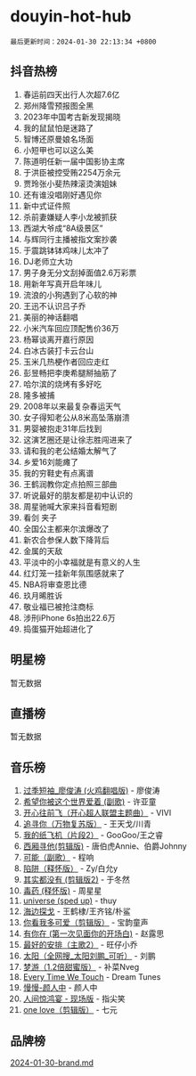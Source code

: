 # douyin-hot-hub

`最后更新时间：2024-01-30 22:13:34 +0800`

## 抖音热榜

1. 春运前四天出行人次超7.6亿
1. 郑州降雪预报图全黑
1. 2023年中国考古新发现揭晓
1. 我的鼠鼠怕是迷路了
1. 智博还原曼娘名场面
1. 小短甲也可以这么美
1. 陈道明任新一届中国影协主席
1. 于洪臣被控受贿2254万余元
1. 贾玲张小斐热辣滚烫演姐妹
1. 还有谁没唱刚好遇见你
1. 新中式证件照
1. 杀前妻嫌疑人李小龙被抓获
1. 西湖大爷成“8A级景区”
1. 与辉同行主播被指文案抄袭
1. 于震跳钵钵鸡味儿太冲了
1. DJ老师立大功
1. 男子身无分文刮掉面值2.6万彩票
1. 用新年写真开启年味儿
1. 流浪的小狗遇到了心软的神
1. 王迅不认识吕子乔
1. 美丽的神话翻唱
1. 小米汽车回应顶配售价36万
1. 杨幂谈离开嘉行原因
1. 白冰古装打卡云台山
1. 玉米几热梗作者回应走红
1. 彭昱畅把李庚希腿掰抽筋了
1. 哈尔滨的烧烤有多好吃
1. 隆多被捕
1. 2008年以来最复杂春运天气
1. 女子得知老公从8米高坠落崩溃
1. 男婴被抱走31年后找到
1. 这演艺圈还是让徐志胜闯进来了
1. 请和我的老公结婚太解气了
1. 乡爱16刘能瘫了
1. 我的穷鞋史有点离谱
1. 王鹤润教你定点拍照三部曲
1. 听说最好的朋友都是初中认识的
1. 周星驰喊大家来抖音看短剧
1. 看剑 夹子
1. 全国公主都来尔滨爆改了
1. 新农合参保人数下降背后
1. 金属的天敌
1. 平淡中的小幸福就是有意义的人生
1. 红灯笼一挂新年氛围感就来了
1. NBA将审查恩比德
1. 玖月晞胜诉
1. 敬业福已被抢注商标
1. 涉刑iPhone 6s拍出22.6万
1. 捣蛋猫开始超进化了

## 明星榜

暂无数据

## 直播榜

暂无数据

## 音乐榜

1. [过季短袖_廖俊涛 (火鸡翻唱版)](https://sf86-cdn-tos.douyinstatic.com/obj/tos-cn-ve-2774/ogQVJl0tRBKxQgZji7YClFEBrVDeHpPTWfCZbQ) - 廖俊涛
1. [希望你被这个世界爱着 (副歌)](https://sf3-cdn-tos.douyinstatic.com/obj/tos-cn-ve-2774/oUHCmWQfZlE3QQBKBeD8rCFLpJzPgCpImhsxMt) - 许亚童
1. [开心往前飞（开心超人联盟主题曲）](https://sf3-cdn-tos.douyinstatic.com/obj/tos-cn-ve-2774/9d8fb7c82cf1421fb93a9fe925275e0a) - VIVI
1. [追寻你（万物复苏版）](https://sf86-cdn-tos.douyinstatic.com/obj/tos-cn-ve-2774/oYeAZJsbjIDit9APmBg8u6uDUQnHmoCf3gbo74) - 王天戈/川青
1. [我的纸飞机（片段2）](https://sf3-cdn-tos.douyinstatic.com/obj/tos-cn-ve-2774/oM2ZrKcg2CD5AeRB2gkeXOFB1IxAGJdZPazYHf) - GooGoo/王之睿
1. [西厢寻他(剪辑版)](https://sf6-cdn-tos.douyinstatic.com/obj/tos-cn-ve-2774/oUsAVfAQKlRNxEv5qxvIB8o5qmIWUcXbzJKJhw) - 唐伯虎Annie、伯爵Johnny
1. [可能（副歌）](https://sf86-cdn-tos.douyinstatic.com/obj/tos-cn-ve-2774/cde1731888894259b333569393c2fb51) - 程响
1. [陷阱（释怀版）](https://sf3-cdn-tos.douyinstatic.com/obj/tos-cn-ve-2774/oE8C21LeZrzKLDFfQYgMzx4GAIHageG5IzayY7) - Zy/白允y
1. [其实都没有 (剪辑版2)](https://sf6-cdn-tos.douyinstatic.com/obj/tos-cn-ve-2774/oEBNQenHZtBhxYjGgUDQk0BCHTigQafgFlbQ7k) - 于冬然
1. [毒药 (释怀版)](https://sf86-cdn-tos.douyinstatic.com/obj/tos-cn-ve-2774/oYILMEAzspdZBIzy4frJNB8ZHPHWAhiwowd4Ad) - 周星星
1. [universe (sped up)](https://sf86-cdn-tos.douyinstatic.com/obj/tos-cn-ve-2774/oIQnurQLDCsdYeegkM4CKuVb23MZBXtX6QB8bv) - thuy
1. [海边探戈](https://sf3-cdn-tos.douyinstatic.com/obj/tos-cn-ve-2774/os9gE0VQCGqt6VQkZDyBBYvfSDY0QFe3vVmubn) - 王鹤棣/王齐铭/朴鲨
1. [你看我多可爱（剪辑版）](https://sf3-cdn-tos.douyinstatic.com/obj/tos-cn-ve-2774/018d241ee66a4a189b2fa9ea2fe3363d) - 宝韵童声
1. [有你在 (第一次见面你的开场白)](https://sf3-cdn-tos.douyinstatic.com/obj/tos-cn-ve-2774/oAthrQ3ClJBfI57uBoFEgNDYtNCZ0TSYQQfxQ0) - 赵露思
1. [最好的安排（主歌2）](https://sf86-cdn-tos.douyinstatic.com/obj/tos-cn-ve-2774/oMMZX1DuHpMwgoDztBmZswgQnbCeeANZxBHkFY) - 旺仔小乔
1. [太阳（全网搜_太阳刘鹏_可听）](https://sf3-cdn-tos.douyinstatic.com/obj/tos-cn-ve-2774/ogWbyIQnlBFImVbeDocRdCIYtBHlbJXgfZMvgz) - 刘鹏
1. [梦游（1.2倍甜蜜版）](https://sf86-cdn-tos.douyinstatic.com/obj/tos-cn-ve-2774/o4gyAUm8hwufoEABmwVIiQtHsFuGzAEEWtNMzo) - 补菜Nveg
1. [Every Time We Touch](https://sf3-cdn-tos.douyinstatic.com/obj/tos-cn-ve-2774/ogN6lUKQeBBfEVhIOMikG1CcJjugxk1tztZyhP) - Dream Tunes
1. [慢慢-颜人中](https://sf86-cdn-tos.douyinstatic.com/obj/tos-cn-ve-2774/ocjHNfBXdBxQNC8ZGAeoLMFTUgtBg8bkExunDC) - 颜人中
1. [人间惊鸿宴 - 现场版](https://sf6-cdn-tos.douyinstatic.com/obj/tos-cn-ve-2774/osF4mrPePAf2Yv8Wfr5fATCHZwL5h1QiGQAKwz) - 指尖笑
1. [one love（剪辑版）](https://sf86-cdn-tos.douyinstatic.com/obj/tos-cn-ve-2774/o4utbbKzHedACBQ0bkG7ZBgUvDQzbBDnYd1f1k) - 七元

## 品牌榜

[2024-01-30-brand.md](2024-01-30-brand.md)
